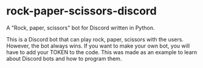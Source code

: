 # rock-paper-scissors-discord
A "Rock, paper, scissors" bot for Discord written in Python.

This is a Discord bot that can play rock, paper, scissors with the users. However, the bot always wins.
If you want to make your own bot, you will have to add your TOKEN to the code.
This was made as an example to learn about Discord bots and how to program them.
